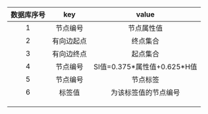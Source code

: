 | 数据库序号 |    key     |             value             |
| :--------: | :--------: | :---------------------------: |
|     1      |  节点编号  |          节点属性值           |
|     2      | 有向边起点 |           终点集合            |
|     3      | 有向边终点 |           起点集合            |
|     4      |  节点编号  | SI值=0.375\*属性值+0.625\*H值 |
|     5      |  节点编号  |           节点标签            |
|     6      |   标签值   |     为该标签值的节点编号      |
|            |            |                               |
|            |            |                               |
|            |            |                               |

